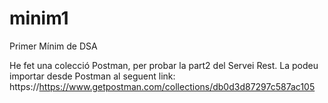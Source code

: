# minim1
Primer Mínim de DSA

He fet una colecció Postman, per probar la part2 del Servei Rest.
La podeu importar desde Postman al seguent link:
https://https://www.getpostman.com/collections/db0d3d87297c587ac105
